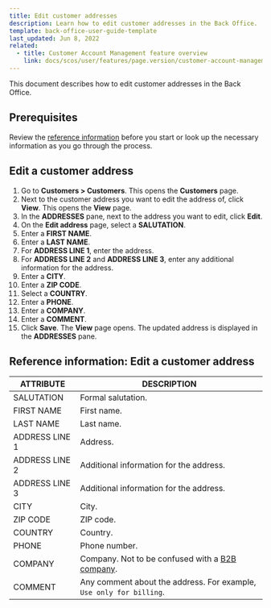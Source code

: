 ```yaml
---
title: Edit customer addresses
description: Learn how to edit customer addresses in the Back Office.
template: back-office-user-guide-template
last_updated: Jun 8, 2022
related:
  - title: Customer Account Management feature overview
    link: docs/scos/user/features/page.version/customer-account-management-feature-overview/customer-account-management-feature-overview.html
---
```


This document describes how to edit customer addresses in the Back Office.

## Prerequisites

Review the [reference information](#reference-information-edit-a-customer-address) before you start or look up the necessary information as you go through the process.

## Edit a customer address

1. Go to **Customers&nbsp;<span aria-label="and then">></span> Customers**.
    This opens the **Customers** page.
2. Next to the customer address you want to edit the address of, click **View**.
    This opens the **View** page.
3. In the **ADDRESSES** pane, next to the address you want to edit, click **Edit**.
4. On the **Edit address** page, select a **SALUTATION**.
5. Enter a **FIRST NAME**.
6. Enter a **LAST NAME**.
7. For **ADDRESS LINE 1**, enter the address.
8. For **ADDRESS LINE 2** and **ADDRESS LINE 3**, enter any additional information for the address.
9. Enter a **CITY**.
10. Enter a **ZIP CODE**.
11. Select a **COUNTRY**.
12. Enter a **PHONE**.
13. Enter a **COMPANY**.
14. Enter a **COMMENT**.
15. Click **Save**.
    The **View** page opens. The updated address is displayed in the **ADDRESSES** pane.

## Reference information: Edit a customer address

| ATTRIBUTE| DESCRIPTION |
|---|---|
|SALUTATION| Formal salutation. |
| FIRST NAME | First name. |
|LAST NAME | Last name. |
|ADDRESS LINE 1 | Address. |
|ADDRESS LINE 2 | Additional information for the address. |
|ADDRESS LINE 3 | Additional information for the address.  |
|CITY | City. |
|ZIP CODE | ZIP code. |
|COUNTRY | Country. |
|PHONE| Phone number. |
|COMPANY| Company. Not to be confused with a [B2B company](/docs/scos/user/features/{{page.version}}/company-account-feature-overview/company-accounts-overview.html). |
|COMMENT| Any comment about the address. For example, `Use only for billing`. |
